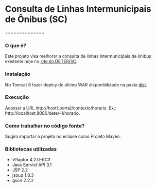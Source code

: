 # Consulta de Linhas Intermunicipais de Ônibus (SC) 
==============
### O que é?
Este projeto visa melhorar a consulta de linhas intermunicipais de ônibus existente hoje no [site do DETER/SC](http://www.deter.sc.gov.br/index.php?modulo=conteudo&int_seq_secao=15&int_seq_subsecao=95&int_seq_conteudo=21).
 
### Instalação
No Tomcat 8 fazer deploy do último WAR disponibilizado na pasta [dist](deter/dist/).
### Execução
Acessar a URL http://host[:porta]/contexto/horario.
Ex.: http://localhost:8080/deter-1/horario.
### Como trabalhar no código fonte?
Sugiro importar o projeto no eclipse como Projeto Maven.
### Bibliotecas utilizadas
 - VRaptor 4.2.0-RC3
 - Java Servlet API 3.1
 - JSP 2.2
 - jsoup 1.8.3
 - gson 2.2.2


